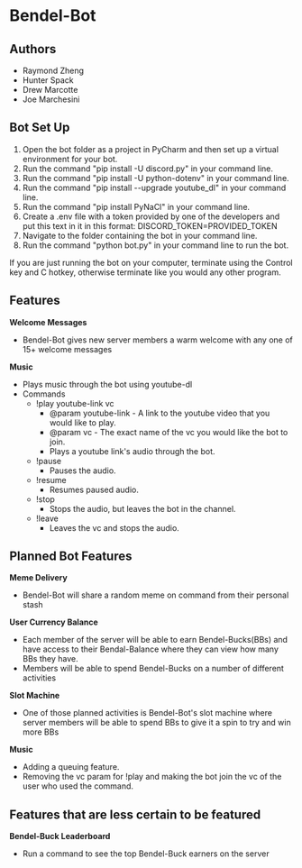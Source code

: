 # Bendel-Bot
## Authors

* Raymond Zheng
* Hunter Spack
* Drew Marcotte
* Joe Marchesini

## Bot Set Up
1. Open the bot folder as a project in PyCharm and then set up a virtual environment for your bot.
2. Run the command "pip install -U discord.py" in your command line.
3. Run the command "pip install -U python-dotenv" in your command line.
4. Run the command "pip install --upgrade youtube_dl" in your command line.
5. Run the command "pip install PyNaCl" in your command line.
6. Create a .env file with a token provided by one of the developers and put this text in it in this format: DISCORD_TOKEN=PROVIDED_TOKEN
7. Navigate to the folder containing the bot in your command line.
8. Run the command "python bot.py" in your command line to run the bot.

If you are just running the bot on your computer, terminate using the Control key and C hotkey, otherwise terminate like you would any other program.

## Features
**Welcome Messages**
- Bendel-Bot gives new server members a warm welcome with any one of 15+ welcome messages

**Music**
- Plays music through the bot using youtube-dl
- Commands
  - !play youtube-link vc
    - @param youtube-link - A link to the youtube video that you would like to play.
    - @param vc - The exact name of the vc you would like the bot to join.
    - Plays a youtube link's audio through the bot.
  - !pause
    - Pauses the audio.
  - !resume
    - Resumes paused audio.
  - !stop
    - Stops the audio, but leaves the bot in the channel.
  - !leave
    - Leaves the vc and stops the audio.

## Planned Bot Features
**Meme Delivery**
- Bendel-Bot will share a random meme on command from their personal stash 

**User Currency Balance**
- Each member of the server will be able to earn Bendel-Bucks(BBs) and have access to their Bendal-Balance where they can view how many BBs they have.
- Members will be able to spend Bendel-Bucks on a number of different activities

**Slot Machine**
- One of those planned activities is Bendel-Bot's slot machine where server members will be able to spend BBs to give it a spin to try and win more BBs

**Music**
- Adding a queuing feature.
- Removing the vc param for !play and making the bot join the vc of the user who used the command.

## Features that are less certain to be featured
**Bendel-Buck Leaderboard**
- Run a command to see the top Bendel-Buck earners on the server
